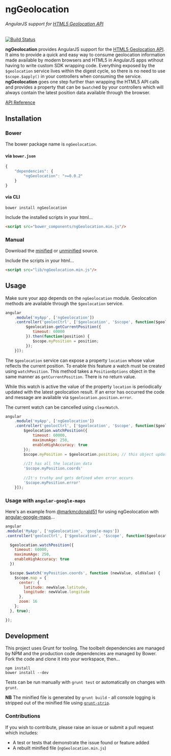 # ngGeolocation

###### AngularJS support for [HTML5 Geolocation API](http://www.w3.org/TR/geolocation-API/)

[![Build Status](https://travis-ci.org/ninjatronic/ngGeolocation.png)](https://travis-ci.org/ninjatronic/ngGeolocation)

**ngGeolocation** provides AngularJS support for the [HTML5 Geolocation API](http://www.w3.org/TR/geolocation-API/). It aims to provide a quick and easy way to consume geolocation information made available by modern browsers and HTML5 in AngularJS apps wtihout having to write custom SDK wrapping code. Everything exposed by the `$geolocation` service lives within the digest cycle, so there is no need to use `$scope.$apply()` in your controllers when consuming the service. **ngGeolocation** goes one step further than wrapping the HTML5 API calls and provides a property that can be `$watch`ed by your controllers which will always contain the latest position data available through the browser.

[API Reference](https://github.com/ninjatronic/ngGeolocation/wiki/API-Reference)

## Installation

### Bower

The bower package name is `ngGeolocation`.

#### via `bower.json`

```javascript
{
    "dependencies": {
        "ngGeolocation": ">=0.0.2"
    }
}
```

#### via CLI

```
bower install ngGeolocation
```

Include the installed scripts in your html...

```html
<script src="bower_components/ngGeolocation.min.js"/>
```

### Manual

Download the [minified](https://github.com/ninjatronic/ngGeolocation/blob/v0.0.2/ngGeolocation.min.js) or [unminified](https://github.com/ninjatronic/ngGeolocation/blob/v0.0.2/ngGeolocation.js) source.

Include the scripts in your html...

```html
<script src="lib/ngGeolocation.min.js"/>
```

## Usage

Make sure your app depends on the `ngGeolocation` module. Geolocation methods are available through the `$geolocation` service.

```javascript
angular
    .module('myApp', ['ngGeolocation'])
    .controller('geolocCtrl', ['$geolocation', '$scope', function($geolocation, $scope) {
         $geolocation.getCurrentPosition({
            timeout: 60000
         }).then(function(position) {
            $scope.myPosition = position;
         });
    }]);
```

The `$geolocation` service can expose a property `location` whose value reflects the current position. To enable this feature a watch must be created using `watchPosition`. This method takes a `PositionOptions` object in the same manner as `getCurrentPosition`. There is no return value.

While this watch is active the value of the property `location` is periodically updated with the latest geolocation result. If an error has occurred the code and message are available via `$geolocation.position.error`.

The current watch can be cancelled using `clearWatch`.

```javascript
angular
    .module('myApp', ['ngGeolocation'])
    .controller('geolocCtrl', ['$geolocation', '$scope', function($geolocation, $scope) {
        $geolocation.watchPosition({
            timeout: 60000,
            maximumAge: 250,
            enableHighAccuracy: true
        });
        $scope.myPosition = $geolocation.position; // this object updates regularly, it has 'error' property which is a 'truthy' and also 'code' and 'message' property if an error occurs
        
        //It has all the location data 
        '$scope.myPosition.coords'
        
        //It's truthy and gets defined when error occurs 
        '$scope.myPosition.error'
    }]);
```

### Usage with `angular-google-maps`

Here's an example from [@markmcdonald51](https://github.com/markmcdonald51) for using ngGeolocation with [angular-google-maps](https://angular-ui.github.io/angular-google-maps/)...

```javascript
angular
.module('MyApp', ['ngGeolocation', 'google-maps'])
.controller('geolocCtrl', ['$geolocation', '$scope', function($geolocation, $scope) {

  $geolocation.watchPosition({
    timeout: 60000,
    maximumAge: 250,
    enableHighAccuracy: true
  })

  $scope.$watch('myPosition.coords', function (newValue, oldValue) {
    $scope.map = {
      center: {
        latitude: newValue.latitude,
        longitude: newValue.longitude
      },
      zoom: 16
    };                      
  }, true);

});
```

## Development

This project uses Grunt for tooling. The toolbelt dependencies are managed by NPM and the production code dependencies are managed by Bower. Fork the code and clone it into your workspace, then...

```
npm install
bower install --dev
```

Tests can be run manually with `grunt test` or automatically on changes with `grunt`.

**NB** The minified file is generated by `grunt build` - all console logging is stripped out of the minified file using [`grunt-strip`](https://github.com/jsoverson/grunt-strip).

### Contributions

If you wish to contribute, please raise an issue or submit a pull request which includes:

* A test or tests that demonstrate the issue found or feature added
* A rebuilt minified file (`ngGeolocation.min.js`)
